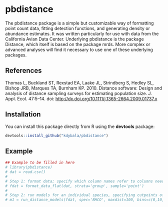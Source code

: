 pbdistance
==========

The pbdistance package is a simple but customizable way of formatting point count data, fitting detection functions, and generating density or abundance estimates. It was written particularly for use with data from the California Avian Data Center. Underlying pbdistance is the package Distance, which itself is based on the package mrds. More complex or advanced analyses will find it necessary to use one of these underlying packages.

References
----------

Thomas L, Buckland ST, Rexstad EA, Laake JL, Strindberg S, Hedley SL, Bishop JRB, Marques TA, Burnham KP. 2010. Distance software: Design and analysis of distance sampling surveys for estimating population size. J. Appl. Ecol. 47:5–14. doi: <http://dx.doi.org/10.1111/j.1365-2664.2009.01737.x>

Installation
------------

You can install this package directly from R using the **devtools** package:

``` r
devtools::install_github("kdybala/pbdistance")
```

Example
-------

``` r
## Example to be filled in here
# library(pbdistance)
# dat = read.csv()
#
# Step 1: format data; specify which column names refer to columns needed for analysis
# fdat = format_data_flat(dat, strata='group', sample='point')
#
# Step 2: run models for an individual species, specifying cutpoints of distance bins used during surveys
# m1 = run_distance_models(fdat, spec='BHCO', maxdist=100, bins=c(0,10,20,30,40,50,75,100))
```
